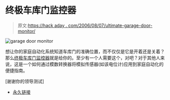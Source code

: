 # 终极车库门监控器

> 原文:[https://hack aday . com/2006/08/07/ultimate-garage-door-monitor/](https://hackaday.com/2006/08/07/ultimate-garage-door-monitor/)

![garage door monitor](../Images/8e1da489e64ccc329b2f47caa166fb13.png)

想让你的家庭自动化系统知道车库门的准确位置，而不仅仅是它是开着还是关着？那么[终极车库门监控器](http://hometoys.com/article.php4?displayid=101)就是给你的。至少有一个人需要这个，对吧？对于其他人来说，这是一个如何通过模数转换器将模拟传感器(如该电位计)应用到家庭自动化的便捷指南。

[谢谢你的领导测试]

*   [永久链接](http://hometoys.com/article.php4?displayid=101)